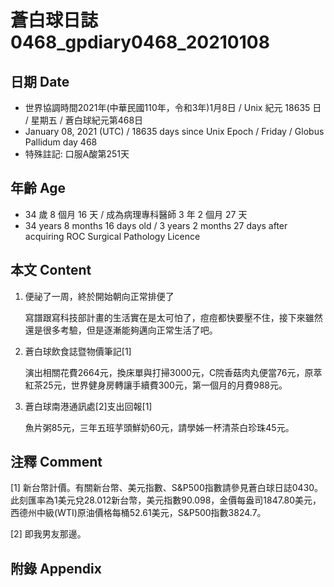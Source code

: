 [_metadata_:encoding]: - "utf-8"
[_metadata_:language]: - "zh-Hant-TW"
[_metadata_:fileformat]: - "markdown"
[_metadata_:MIME_type]: - "text/plain"
[_metadata_:markdown_version]: - "commonmark version 0.29"
[_metadata_:markdown_spec]: - "https://spec.commonmark.org/0.29/"

# 蒼白球日誌0468_gpdiary0468_20210108 #

## 日期 Date ##

* 世界協調時間2021年(中華民國110年，令和3年)1月8日 / Unix 紀元 18635 日 / 星期五 / 蒼白球紀元第468日
* January 08, 2021 (UTC) / 18635 days since Unix Epoch / Friday / Globus Pallidum day 468
* 特殊註記: 口服A酸第251天

## 年齡 Age ##

* 34 歲 8 個月 16 天 / 成為病理專科醫師 3 年 2 個月 27 天
* 34 years 8 months 16 days old / 3 years 2 months 27 days after acquiring ROC Surgical Pathology Licence

## 本文 Content ##

1. 便祕了一周，終於開始朝向正常排便了

    寫譜跟寫科技部計畫的生活實在是太可怕了，痘痘都快要壓不住，接下來雖然還是很多考驗，但是逐漸能夠邁向正常生活了吧。
    
2. 蒼白球飲食誌暨物價筆記[1]

    演出相關花費2664元，換床單與打掃3000元，C院香菇肉丸便當76元，原萃紅茶25元，世界健身房轉讓手續費300元，第一個月的月費988元。

3. 蒼白球南港通訊處[2]支出回報[1]

    魚片粥85元，三年五班芋頭鮮奶60元，請學姊一杯清茶白珍珠45元。

## 注釋 Comment ##

[1] 新台幣計價。有關新台幣、美元指數、S&P500指數請參見蒼白球日誌0430。此刻匯率為1美元兌28.012新台幣，美元指數90.098，金價每盎司1847.80美元，西德州中級(WTI)原油價格每桶52.61美元，S&P500指數3824.7。

[2] 即我男友那邊。

## 附錄 Appendix ##

